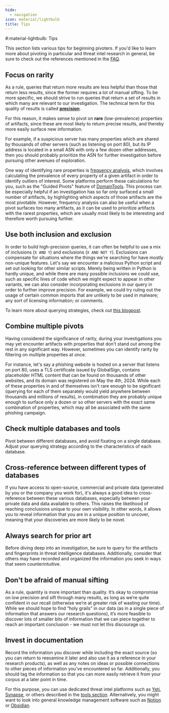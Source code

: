 ```yaml
---
hide:
  - navigation
icon: material/lightbulb
title: Tips
---
```


#:material-lightbulb: Tips

This section lists various tips for beginning pivoters. If you'd like to learn more about pivoting in particular and threat intel research in general, be sure to check out the references mentioned in the [FAQ](/#where-can-i-learn-more-about-pivoting).

## Focus on rarity

As a rule, queries that return more results are less helpful than those that return less results, since the former requires a lot of manual sifting. To be more specific, we should strive to run queries that return a set of results in which many are relevant to our investigation. The technical term for this quality of results is called [**precision**](https://en.wikipedia.org/wiki/Precision_and_recall).

For this reason, it makes sense to pivot on **rare** (low-prevalence) properties of artifacts, since these are most likely to return precise results, and thereby more easily surface new information.

For example, if a suspicious server has many properties which are shared by thousands of other servers (such as listening on port 80), but its IP address is located in a small ASN with only a few dozen other addresses, then you should probably prioritize the ASN for further investigation before pursuing other avenues of exploration.

One way of identifying rare properties is [frequency analysis](https://en.wikipedia.org/wiki/Frequency_analysis), which involves calculating the prevalence of every property of a given artifact in order to identify outliers of interest. Some platforms perform these calculations for you, such as the "Guided Pivots" feature of [DomainTools](https://domaintools.com/). This process can be especially helpful if an investigation has so far only surfaced a small number of artifacts, by highlighting which aspects of those artifacts are the most pivotable. However, frequency analysis can also be useful when a pivot surfaces too many artifacts, as it can be used to prioritize artifacts with the rarest properties, which are usually most likely to be interesting and therefore worth pursuing further.

## Use both inclusion and exclusion

In order to build high-precision queries, it can often be helpful to use a mix of inclusions (`X AND Y`) and exclusions (`X AND NOT Y`). Exclusions can compensate for situations where the things we're searching for have mostly non-unique features. Let's say we encounter a malicious Python script and set out looking for other similar scripts. Merely being written in Python is hardly unique, and while there are many possible inclusions we could use, such as specific lines of code which we might expect to appear in other variants, we can also consider incorporating exclusions in our query in order to further improve precision. For example, we could try ruling out the usage of certain common imports that are unlikely to be used in malware; any sort of licensing information; or comments.

To learn more about querying strategies, check out [this blogpost](https://amitaico.substack.com/p/querying-in-research).

## Combine multiple pivots

Having considered the significance of rarity, during your investigations you may yet encounter artifacts with properties that don't stand out among the rest in any significant way. However, sometimes you can identify rarity by filtering on multiple properties at once.

For instance, let's say a phishing website is hosted on a server that listens on port 80, uses a TLS certificate issued by GlobalSign, contains placeholder HTML content that can be found on thousands of other websites, and its domain was registered on May the 4th, 2024. While each of these properties in and of themselves isn't rare enough to be significant (querying for each of them separately would yield anywhere between thousands and millions of results), in combination they are probably unique enough to surface only a dozen or so other servers with the exact same combination of properties, which may all be associated with the same phishing campaign.

## Check multiple databases and tools

Pivot between different databases, and avoid fixating on a single database. Adjust your querying strategy according to the characteristics of each database.

## Cross-reference between different types of databases

If you have access to open-source, commercial and private data (generated by you or the company you work for), it's always a good idea to cross-reference between these various databases, especially between your private data and data available to others. This raises the likelihood of reaching conclusions unique to your own visibility. In other words, it allows you to reveal information that you are in a unique position to uncover, meaning that your discoveries are more likely to be novel.

## Always search for prior art

Before diving deep into an investigation, be sure to query for the artifacts and fingerprints in threat intelligence databases. Additionally, consider that others may have recorded and organized the information you seek in ways that seem counterintuitive.

## Don't be afraid of manual sifting

As a rule, quantity is more important than quality. It’s okay to compromise on low precision and sift through many results, as long as we’re quite confident in our recall (otherwise we’re at greater risk of wasting our time). While we should hope to find “holy grails” in our data (as in a single piece of information that answers our research questions), it’s more feasible to discover lots of smaller bits of information that we can piece together to reach an important conclusion - we must not let this discourage us.

## Invest in documentation

Record the information you discover while including the exact source (so you can return to reexamine it later and also use it as a reference in your research products), as well as any notes on ideas or possible connections to other pieces of information you’ve encountered so far. Additionally, you should tag the information so that you can more easily retrieve it from your corpus at a later point in time.

For this purpose, you can use dedicated threat intel platforms such as [Yeti](https://yeti-platform.io/), [Synapse](https://github.com/vertexproject/synapse), or others described in the [tools section](/tools). Alternatively, you might want to look into general knowledge management software such as [Notion](https://notion.so/) or [Obsidian](https://bank-security.medium.com/mastering-cyber-threat-intelligence-with-obsidian-cef6052a0d02).
